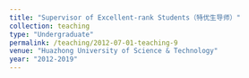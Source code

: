 ```yaml
---
title: "Supervisor of Excellent-rank Students（特优生导师）"
collection: teaching
type: "Undergraduate"
permalink: /teaching/2012-07-01-teaching-9
venue: "Huazhong University of Science & Technology"
year: "2012-2019"
---
```

